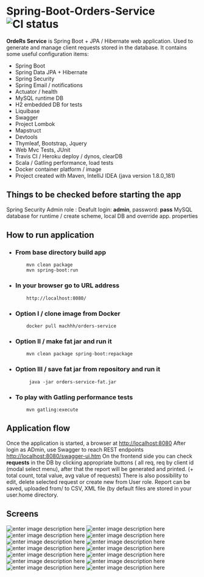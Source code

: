 ﻿
# Spring-Boot-Orders-Service  ![CI status](https://img.shields.io/badge/build-passing-brightgreen.svg)

**OrdeRs Service** is Spring Boot + JPA / Hibernate web application. Used to generate and manage client requests stored in the database. 
It contains some useful configuration items:

-   Spring Boot 
-   Spring Data JPA + Hibernate
-   Spring Security
-   Spring Email / notifications
-   Actuator / health
-   MySQL runtime DB
-   H2 embedded DB for tests
-   Liquibase
-   Swagger 
-   Project Lombok
-   Mapstruct
- Devtools
-   Thymleaf, Bootstrap, Jquery
-   Web Mvc Tests, JUnit
-   Travis CI / Heroku deploy / dynos, clearDB
-   Scala / Gatling performance, load tests
- Docker container platform / image
-  Project created with Maven, IntelliJ IDEA (java version 1.8.0_181)

##  **Things to be checked before starting the app**
Spring Security Admin role : Deafult  login: **admin**, password: **pass**
MySQL database for runtime /  create scheme, local DB and override app. properties

##  How to run application

-   ### From base directory build app
			mvn clean package
			mvn spring-boot:run
-   ### In your browser go to URL address
			http://localhost:8080/
-   ### Option I / clone image from Docker
			docker pull machhh/orders-service
-   ### Option II / make fat jar and run it
			mvn clean package spring-boot:repackage
-  ### Option III / save fat jar from repository and run it
			java -jar orders-service-fat.jar
-   ### To play with Gatling performance tests
			mvn gatling:execute
 
## Application flow
Once the application is started, a browser at [http://localhost:8080](http://localhost:8080)
After login as ADmin, use Swagger to reach REST endpoints [http://localhost:8080/swagger-ui.htm](http://localhost:8080/swagger-ui.htm)
On the frontend side you can check **requests** in the DB by clicking appropriate  buttons ( all req, req by client id (modal select menu), after that the  report will be generated and printed. (+ total count, total value, avg value of requests) There is also possibility to edit, delete selected request or create new from User role. Report can be saved, uploaded from/ to CSV, XML file (by default files are stored in your user.home directory.

##  Screens
![enter image description here](https://lh3.googleusercontent.com/v8idSv0MBjQSOZfkjXm4nSpjs24MLMp8i9voEyyLLpoLt_C5uQru-rNreQXD9qxi8aEJ0R0PZMFo=s0)
![enter image description here](https://lh3.googleusercontent.com/gDy6F-6ysnr0UEvX0G5FaK_I4MnHrO2zTLyTa9h1YeJbh3_iWaJ9pI9gc8X3pDhk4W8M2fUwUfmS=s0)
![enter image description here](https://lh3.googleusercontent.com/zoeQ4lWXBr1KyBol3KNN5f1MDhKYk8wtcc2W9EJH3tSuNs2Sqy4gRok6bZHxLQq7iKF4cpcRkKez=s0)
![enter image description here](https://lh3.googleusercontent.com/fygaQfRFegKWnsBjLXcro6uUzgLQIXdU3-CK8YzKZxQGqe6QsoEV1scbX1rycb16YzeDU3BEDufA=s0)
![enter image description here](https://lh3.googleusercontent.com/RqkuP-AjFZhSqeFP7e7IttD4u_VMF336N3mkghV6wDQJ75WdAMC_SVIj8Fo1T140LoQc-D4NEwPW=s0)
![enter image description here](https://lh3.googleusercontent.com/Quz8dI4-dMMi8T4ddqENWBtKZMDkr53YjyJ6j_M3tbajTu5pH-549IJTNHi5Tt992_OE28W9KoMX=s0)
![enter image description here](https://lh3.googleusercontent.com/G7kiGUL8JebgWjGlFzHnU_MuMyw2sDgokLVuh41fRpSsEHIvr5wAvJz-x9ZooDXKqYf7xMhvIX-v=s0)
![enter image description here](https://lh3.googleusercontent.com/nU4fcP_n1wMce45cIlF-F9yqQ7lS9Gf9n5ashC8GtJoWQS8TufmoTmtOY8y5nPAGLo_B6QGroybB=s0)
![enter image description here](https://lh3.googleusercontent.com/afyz_zwPzS9viRjsJ7NxlKU5m-SM_ZBaLV8kzEs0RRjX0bgOcd-lpcXz8ZGbvRX1CeZa1EzCCuiJ=s0)
![enter image description here](https://lh3.googleusercontent.com/hm7oQbCVrikLqOLBWiorPSVPTIZFU4HMnHO3N0J1du4oPvX07uHQ2Z2Q-NE8ijWw8SOLr7NvpqL1=s0)
![enter image description here](https://lh3.googleusercontent.com/3DNyzEYpttkLelDyWA0dtHaEmJdpc-1cD-GFMt9Ubr0SghjPIJwkQc4hvaYHYc6WtHwam-Ol-31a=s0)
![enter image description here](https://lh3.googleusercontent.com/jIO4rHPskBeKOrYkAIDX3aNa1bDs89CrCTEBltwOkRBeDSxUvVzMskcAWP4u4gifIPSdJ3BGpR47=s0)
![enter image description here](https://lh3.googleusercontent.com/hJj_iYuwLauSwbvSrzjfOgka39xgGIU4_X_CfagagQKP1oYcpE8uhE01atcQRX7eJz6XeRXdMW8v=s0)
![enter image description here](https://lh3.googleusercontent.com/a-xBV-svkbOwcPokP8KGvOLl-zhYEnAGj4WQnbC7943WqSzujQUKD5lLZWf-KlmhazoM6-fATiAI=s0)
